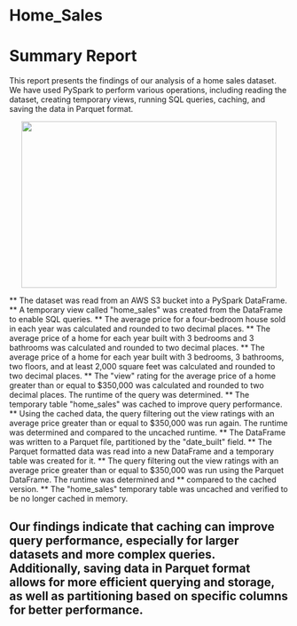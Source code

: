 # Home_Sales

# Summary Report
This report presents the findings of our analysis of a home sales dataset. We have used PySpark to perform various operations, including reading the dataset, creating temporary views, running SQL queries, caching, and saving the data in Parquet format.


<p align="center">
  <img width="460" height="300" src="https://user-images.githubusercontent.com/97980927/228965889-f04e0db0-04b7-415c-bda9-ad8a1f13aee9.png">
</p>


** The dataset was read from an AWS S3 bucket into a PySpark DataFrame.
** A temporary view called "home_sales" was created from the DataFrame to enable SQL queries.
** The average price for a four-bedroom house sold in each year was calculated and rounded to two decimal places.
** The average price of a home for each year built with 3 bedrooms and 3 bathrooms was calculated and rounded to two decimal places.
** The average price of a home for each year built with 3 bedrooms, 3 bathrooms, two floors, and at least 2,000 square feet was calculated and rounded to two decimal places.
** The "view" rating for the average price of a home greater than or equal to $350,000 was calculated and rounded to two decimal places. The runtime of the query was determined.
** The temporary table "home_sales" was cached to improve query performance.
** Using the cached data, the query filtering out the view ratings with an average price greater than or equal to $350,000 was run again. The runtime was determined and compared to the uncached runtime.
** The DataFrame was written to a Parquet file, partitioned by the "date_built" field.
** The Parquet formatted data was read into a new DataFrame and a temporary table was created for it.
** The query filtering out the view ratings with an average price greater than or equal to $350,000 was run using the Parquet DataFrame. The runtime was determined and ** compared to the cached version.
** The "home_sales" temporary table was uncached and verified to be no longer cached in memory.

## Our findings indicate that caching can improve query performance, especially for larger datasets and more complex queries. Additionally, saving data in Parquet format allows for more efficient querying and storage, as well as partitioning based on specific columns for better performance.
